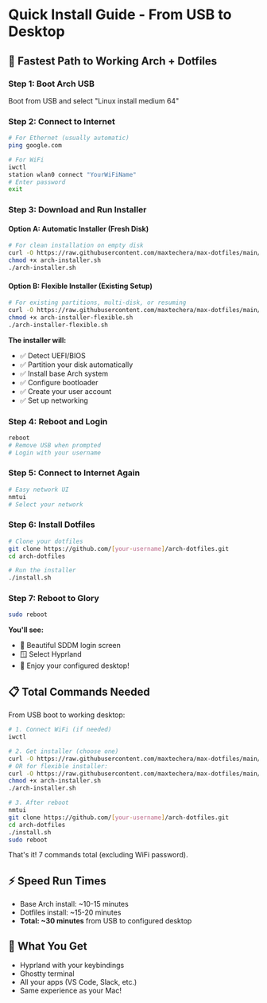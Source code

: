 # Quick Install Guide - From USB to Desktop

## 🚀 Fastest Path to Working Arch + Dotfiles

### Step 1: Boot Arch USB
Boot from USB and select "Linux install medium 64"

### Step 2: Connect to Internet
```bash
# For Ethernet (usually automatic)
ping google.com

# For WiFi
iwctl
station wlan0 connect "YourWiFiName"
# Enter password
exit
```

### Step 3: Download and Run Installer

#### Option A: Automatic Installer (Fresh Disk)
```bash
# For clean installation on empty disk
curl -O https://raw.githubusercontent.com/maxtechera/max-dotfiles/main/arch-installer.sh
chmod +x arch-installer.sh
./arch-installer.sh
```

#### Option B: Flexible Installer (Existing Setup)
```bash
# For existing partitions, multi-disk, or resuming
curl -O https://raw.githubusercontent.com/maxtechera/max-dotfiles/main/arch-installer-flexible.sh
chmod +x arch-installer-flexible.sh
./arch-installer-flexible.sh
```

**The installer will:**
- ✅ Detect UEFI/BIOS
- ✅ Partition your disk automatically
- ✅ Install base Arch system
- ✅ Configure bootloader
- ✅ Create your user account
- ✅ Set up networking

### Step 4: Reboot and Login
```bash
reboot
# Remove USB when prompted
# Login with your username
```

### Step 5: Connect to Internet Again
```bash
# Easy network UI
nmtui
# Select your network
```

### Step 6: Install Dotfiles
```bash
# Clone your dotfiles
git clone https://github.com/[your-username]/arch-dotfiles.git
cd arch-dotfiles

# Run the installer
./install.sh
```

### Step 7: Reboot to Glory
```bash
sudo reboot
```

**You'll see:**
- 🎨 Beautiful SDDM login screen
- 🪟 Select Hyprland
- 🚀 Enjoy your configured desktop!

## 📋 Total Commands Needed
From USB boot to working desktop:
```bash
# 1. Connect WiFi (if needed)
iwctl

# 2. Get installer (choose one)
curl -O https://raw.githubusercontent.com/maxtechera/max-dotfiles/main/arch-installer.sh
# OR for flexible installer:
curl -O https://raw.githubusercontent.com/maxtechera/max-dotfiles/main/arch-installer-flexible.sh
chmod +x arch-installer.sh
./arch-installer.sh

# 3. After reboot
nmtui
git clone https://github.com/[your-username]/arch-dotfiles.git
cd arch-dotfiles
./install.sh
sudo reboot
```

That's it! 7 commands total (excluding WiFi password).

## ⚡ Speed Run Times
- Base Arch install: ~10-15 minutes
- Dotfiles install: ~15-20 minutes
- **Total: ~30 minutes** from USB to configured desktop

## 🔧 What You Get
- Hyprland with your keybindings
- Ghostty terminal
- All your apps (VS Code, Slack, etc.)
- Same experience as your Mac!
